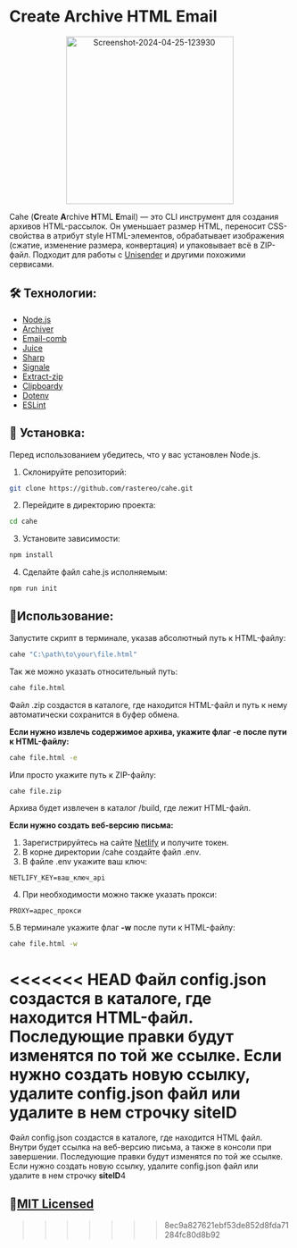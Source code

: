 # Create Archive HTML Email

<p align="center">
  <img src='https://i.postimg.cc/J7vzyQFc/Screenshot-2024-04-25-123930.png' width="300px" border='0' alt='Screenshot-2024-04-25-123930'/>
</p>

Cahe (**C**reate **A**rchive **H**TML **E**mail) — это CLI инструмент для создания архивов HTML-рассылок. Он уменьшает размер HTML, переносит CSS-свойства в атрибут style HTML-элементов, обрабатывает изображения (сжатие, изменение размера, конвертация) и упаковывает всё в ZIP-файл. Подходит для работы с [Unisender](https://www.unisender.com/) и другими похожими сервисами.

## 🛠 Технологии:

+ [Node.js](https://nodejs.org/)
+ [Archiver](https://www.archiverjs.com/)
+ [Email-comb](https://codsen.com/os/email-comb)
+ [Juice](https://github.com/Automattic/juice)
+ [Sharp](https://sharp.pixelplumbing.com/)
+ [Signale](https://github.com/klaudiosinani/signale)
+ [Extract-zip](https://github.com/max-mapper/extract-zip)
+ [Clipboardy](https://github.com/sindresorhus/clipboardy)
+ [Dotenv](https://github.com/motdotla/dotenv)
+ [ESLint](https://eslint.org/)

## 💾 Установка:

Перед использованием убедитесь, что у вас установлен Node.js.

1. Склонируйте репозиторий:
```bash
git clone https://github.com/rastereo/cahe.git
```
2. Перейдите в директорию проекта:
```bash
cd cahe
```
3. Установите зависимости:
```bash
npm install
```
4. Сделайте файл cahe.js исполняемым:
```bash
npm run init
```

## 🤖Использование:

Запустите скрипт в терминале, указав абсолютный путь к HTML-файлу:
```bash
cahe "C:\path\to\your\file.html"
```
Так же можно указать относительный путь:
```bash
cahe file.html
```
Файл .zip создастся в каталоге, где находится HTML-файл и путь к нему автоматически сохранится в буфер обмена.

**Если нужно извлечь содержимое архива, укажите флаг **-e** после пути к HTML-файлу:**
```bash
cahe file.html -e
```
Или просто укажите путь к ZIP-файлу:
```bash
cahe file.zip
```
Архива будет извлечен в каталог /build, где лежит HTML-файл.

**Если нужно создать веб-версию письма:**
1. Зарегистрируйтесь на сайте [Netlify](https://app.netlify.com/user/applications#personal-access-tokens) и получите токен.
2. В корне директории /cahe создайте файл .env.
3. В файле .env укажите ваш ключ:
```env
NETLIFY_KEY=ваш_ключ_api
```
4. При необходимости можно также указать прокси:
```env
PROXY=адрес_прокси
```
5.В терминале укажите флаг **-w** после пути к HTML-файлу:
```bash
cahe file.html -w
```
<<<<<<< HEAD
Файл config.json создастся в каталоге, где находится HTML-файл.
Последующие правки будут изменятся по той же ссылке. Если нужно создать новую ссылку, удалите config.json файл или удалите в нем строчку **siteID**
=======
Файл config.json создастся в каталоге, где находится HTML файл. Внутри будет ссылка на веб-версию письма, а также в консоли при завершении.
Последующие правки будут изменятся по той же ссылке. Если нужно создать новую ссылку, удалите config.json файл или удалите  в нем строчку **siteID**4

## 🧾[MIT Licensed](https://github.com/rastereo/cahe/blob/main/LICENSE)
>>>>>>> 8ec9a827621ebf53de852d8fda71284fc80d8b92
